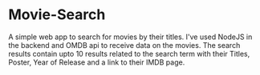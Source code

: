 # Movie-Search
A simple web app to search for movies by their titles. I've used NodeJS in the backend and OMDB api to receive data on the movies. The search results contain upto 10 results related to the search term with their Titles, Poster, Year of Release and a link to their IMDB page.
